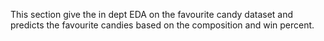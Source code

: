 This section give the in dept EDA on the favourite candy dataset and predicts the favourite candies based on the composition and win percent.
